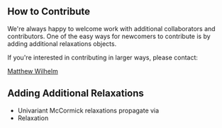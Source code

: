 ## How to Contribute

We're always happy to welcome work with additional collaborators and contributors. One
of the easy ways for newcomers to contribute is by adding additional relaxations objects.

If you're interested in contributing in larger ways, please contact:

[Matthew Wilhelm](https://psor.uconn.edu/person/matthew-wilhelm/)

## Adding Additional Relaxations

- Univariant McCormick relaxations propagate via
- Relaxation
